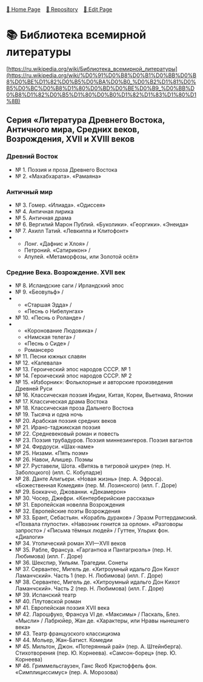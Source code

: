 [🚀 Home Page](https://andrewalevin.github.io/) &ensp;  [🏰 Repository](https://github.com/andrewalevin/books/) &ensp;  [🔨 Edit Page](https://github.com/andrewalevin/books/edit/main/README.md)


# 📚 Библиотека всемирной литературы

[https://ru.wikipedia.org/wiki/Библиотека_всемирной_литературы](https://ru.wikipedia.org/wiki/%D0%91%D0%B8%D0%B1%D0%BB%D0%B8%D0%BE%D1%82%D0%B5%D0%BA%D0%B0_%D0%B2%D1%81%D0%B5%D0%BC%D0%B8%D1%80%D0%BD%D0%BE%D0%B9_%D0%BB%D0%B8%D1%82%D0%B5%D1%80%D0%B0%D1%82%D1%83%D1%80%D1%8B)


## Серия «Литература Древнего Востока, Античного мира, Средних веков, Возрождения, XVII и XVIII веков

### Древний Восток

 - № 1. Поэзия и проза Древнего Востока
 - № 2. «Махабхарата». «Рамаяна»

### Античный мир

 - № 3. Гомер. «Илиада». «Одиссея»
 - № 4. Античная лирика
 - № 5. Античная драма
 - № 6. Вергилий Марон Публий. «Буколики». «Георгики». «Энеида»
 - № 7. Ахилл Татий. «Левкиппа и Клитофонт»
 - - Лонг. «Дафнис и Хлоя» /
   - Петроний. «Сатирикон» /
   - Апулей. «Метаморфозы, или Золотой осёл»



### Средние Века. Возрождение. XVII век

 - № 8. Исландские саги / Ирландский эпос
 - № 9. «Беовульф» /
 - - «Старшая Эдда» /
   - «Песнь о Нибелунгах»
 - № 10. «Песнь о Роланде» /
 - - «Коронование Людовика» /
   - «Нимская телега» /
   - «Песнь о Сиде» /
   - Романсеро
 - № 11. Песни южных славян
 - № 12. «Калевала»
 - № 13. Героический эпос народов СССР. № 1
 - № 14. Героический эпос народов СССР. № 2
 - № 15. «Изборник»: Фольклорные и авторские произведения Древней Руси
 - № 16. Классическая поэзия Индии, Китая, Кореи, Вьетнама, Японии
 - № 17. Классическая драма Востока
 - № 18. Классическая проза Дальнего Востока
 - № 19. Тысяча и одна ночь
 - № 20. Арабская поэзия средних веков
 - № 21. Ирано-таджикская поэзия
 - № 22. Средневековый роман и повесть
 - № 23. Поэзия трубадуров. Поэзия миннезингеров. Поэзия вагантов
 - № 24. Фирдоуси. «Шах-наме»
 - № 25. Низами. «Пять поэм»
 - № 26. Навои, Алишер. Поэмы
 - № 27. Руставели, Шота. «Витязь в тигровой шкуре» (пер. Н. Заболоцкого) (илл. С. Кобуладзе)
 - № 28. Данте Алигьери. «Новая жизнь» (пер. А. Эфроса). «Божественная Комедия» (пер. М. Лозинского) (илл. Г. Доре)
 - № 29. Боккаччо, Джованни. «Декамерон»
 - № 30. Чосер, Джефри. «Кентерберийские рассказы»
 - № 31. Европейская новелла Возрождения
 - № 32. Европейские поэты Возрождения
 - № 33. Брант, Себастьян. «Корабль дураков» / Эразм Роттердамский. «Похвала глупости». «Навозник гонится за орлом». «Разговоры запросто» / «Письма тёмных людей» / Гуттен, Ульрих фон. «Диалоги»
 - № 34. Утопический роман XVI—XVII веков
 - № 35. Рабле, Франсуа. «Гаргантюа и Пантагрюэль» (пер. Н. Любимова) (илл. Г. Доре)
 - № 36. Шекспир, Уильям. Трагедии. Сонеты
 - № 37. Сервантес, Мигель де. «Хитроумный идальго Дон Кихот Ламанчский». Часть 1 (пер. Н. Любимова) (илл. Г. Доре)
 - № 38. Сервантес, Мигель де. «Хитроумный идальго Дон Кихот Ламанчский». Часть 2 (пер. Н. Любимова) (илл. Г. Доре)
 - № 39. Испанский театр
 - № 40. Плутовской роман
 - № 41. Европейская поэзия XVII века
 - № 42. Ларошфуко, Франсуа VI де. «Максимы» / Паскаль, Блез. «Мысли» / Лабрюйер, Жан де. «Характеры, или Нравы нынешнего века»
 - № 43. Театр французского классицизма
 - № 44. Мольер, Жан-Батист. Комедии
 - № 45. Мильтон, Джон. «Потерянный рай» (пер. А. Штейнберга). Стихотворения (пер. Ю. Корнеева). «Самсон-борец» (пер. Ю. Корнеева)
 - № 46. Гриммельсгаузен, Ганс Якоб Кристоффель фон. «Симплициссимус» (пер. А. Морозова)
